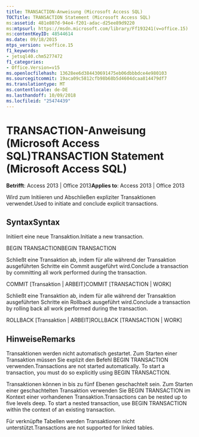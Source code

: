 ```yaml
---
title: TRANSACTION-Anweisung (Microsoft Access SQL)
TOCTitle: TRANSACTION Statement (Microsoft Access SQL)
ms:assetid: 481e807d-94e4-f201-adac-d25ee89d9220
ms:mtpsurl: https://msdn.microsoft.com/library/Ff193241(v=office.15)
ms:contentKeyID: 48544614
ms.date: 09/18/2015
mtps_version: v=office.15
f1_keywords:
- jetsql40.chm5277472
f1_categories:
- Office.Version=v15
ms.openlocfilehash: 13628ee6d384430691475eb06dbbbdce4e980103
ms.sourcegitcommit: 19aca09c5812cfb98b68b5d4604dcaa814479df7
ms.translationtype: MT
ms.contentlocale: de-DE
ms.lasthandoff: 10/09/2018
ms.locfileid: "25474439"
---
```

# <a name="transaction-statement-microsoft-access-sql"></a><span data-ttu-id="6ed2a-102">TRANSACTION-Anweisung (Microsoft Access SQL)</span><span class="sxs-lookup"><span data-stu-id="6ed2a-102">TRANSACTION Statement (Microsoft Access SQL)</span></span>


<span data-ttu-id="6ed2a-103">**Betrifft**: Access 2013 | Office 2013</span><span class="sxs-lookup"><span data-stu-id="6ed2a-103">**Applies to**: Access 2013 | Office 2013</span></span>

<span data-ttu-id="6ed2a-104">Wird zum Initiieren und Abschließen expliziter Transaktionen verwendet.</span><span class="sxs-lookup"><span data-stu-id="6ed2a-104">Used to initiate and conclude explicit transactions.</span></span>

## <a name="syntax"></a><span data-ttu-id="6ed2a-105">Syntax</span><span class="sxs-lookup"><span data-stu-id="6ed2a-105">Syntax</span></span>

<span data-ttu-id="6ed2a-106">Initiiert eine neue Transaktion.</span><span class="sxs-lookup"><span data-stu-id="6ed2a-106">Initiate a new transaction.</span></span>

<span data-ttu-id="6ed2a-107">BEGIN TRANSACTION</span><span class="sxs-lookup"><span data-stu-id="6ed2a-107">BEGIN TRANSACTION</span></span>

<span data-ttu-id="6ed2a-108">Schließt eine Transaktion ab, indem für alle während der Transaktion ausgeführten Schritte ein Commit ausgeführt wird.</span><span class="sxs-lookup"><span data-stu-id="6ed2a-108">Conclude a transaction by committing all work performed during the transaction.</span></span>

<span data-ttu-id="6ed2a-109">COMMIT \[Transaktion | ARBEIT\]</span><span class="sxs-lookup"><span data-stu-id="6ed2a-109">COMMIT \[TRANSACTION | WORK\]</span></span>

<span data-ttu-id="6ed2a-110">Schließt eine Transaktion ab, indem für alle während der Transaktion ausgeführten Schritte ein Rollback ausgeführt wird.</span><span class="sxs-lookup"><span data-stu-id="6ed2a-110">Conclude a transaction by rolling back all work performed during the transaction.</span></span>

<span data-ttu-id="6ed2a-111">ROLLBACK \[Transaktion | ARBEIT\]</span><span class="sxs-lookup"><span data-stu-id="6ed2a-111">ROLLBACK \[TRANSACTION | WORK\]</span></span>

## <a name="remarks"></a><span data-ttu-id="6ed2a-112">Hinweise</span><span class="sxs-lookup"><span data-stu-id="6ed2a-112">Remarks</span></span>

<span data-ttu-id="6ed2a-p101">Transaktionen werden nicht automatisch gestartet. Zum Starten einer Transaktion müssen Sie explizit den Befehl BEGIN TRANSACTION verwenden.</span><span class="sxs-lookup"><span data-stu-id="6ed2a-p101">Transactions are not started automatically. To start a transaction, you must do so explicitly using BEGIN TRANSACTION.</span></span>

<span data-ttu-id="6ed2a-p102">Transaktionen können in bis zu fünf Ebenen geschachtelt sein. Zum Starten einer geschachtelten Transaktion verwenden Sie BEGIN TRANSACTION im Kontext einer vorhandenen Transaktion.</span><span class="sxs-lookup"><span data-stu-id="6ed2a-p102">Transactions can be nested up to five levels deep. To start a nested transaction, use BEGIN TRANSACTION within the context of an existing transaction.</span></span>

<span data-ttu-id="6ed2a-117">Für verknüpfte Tabellen werden Transaktionen nicht unterstützt.</span><span class="sxs-lookup"><span data-stu-id="6ed2a-117">Transactions are not supported for linked tables.</span></span>

